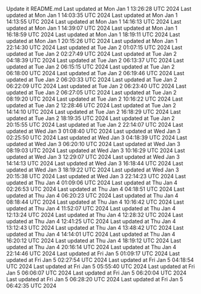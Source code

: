 Update it README.md
Last updated at Mon Jan  1 13:26:28 UTC 2024
Last updated at Mon Jan  1 14:03:35 UTC 2024
Last updated at Mon Jan  1 14:13:55 UTC 2024
Last updated at Mon Jan  1 14:16:13 UTC 2024
Last updated at Mon Jan  1 14:39:07 UTC 2024
Last updated at Mon Jan  1 16:18:59 UTC 2024
Last updated at Mon Jan  1 18:19:11 UTC 2024
Last updated at Mon Jan  1 20:15:26 UTC 2024
Last updated at Mon Jan  1 22:14:30 UTC 2024
Last updated at Tue Jan  2 01:07:15 UTC 2024
Last updated at Tue Jan  2 02:27:49 UTC 2024
Last updated at Tue Jan  2 04:18:39 UTC 2024
Last updated at Tue Jan  2 06:13:37 UTC 2024
Last updated at Tue Jan  2 06:15:15 UTC 2024
Last updated at Tue Jan  2 06:18:00 UTC 2024
Last updated at Tue Jan  2 06:19:46 UTC 2024
Last updated at Tue Jan  2 06:20:33 UTC 2024
Last updated at Tue Jan  2 06:22:09 UTC 2024
Last updated at Tue Jan  2 06:23:40 UTC 2024
Last updated at Tue Jan  2 06:27:05 UTC 2024
Last updated at Tue Jan  2 08:19:20 UTC 2024
Last updated at Tue Jan  2 10:16:22 UTC 2024
Last updated at Tue Jan  2 12:28:46 UTC 2024
Last updated at Tue Jan  2 14:14:10 UTC 2024
Last updated at Tue Jan  2 16:18:29 UTC 2024
Last updated at Tue Jan  2 18:19:35 UTC 2024
Last updated at Tue Jan  2 20:15:55 UTC 2024
Last updated at Tue Jan  2 22:14:07 UTC 2024
Last updated at Wed Jan  3 01:08:40 UTC 2024
Last updated at Wed Jan  3 02:25:50 UTC 2024
Last updated at Wed Jan  3 04:18:39 UTC 2024
Last updated at Wed Jan  3 06:20:10 UTC 2024
Last updated at Wed Jan  3 08:19:03 UTC 2024
Last updated at Wed Jan  3 10:16:29 UTC 2024
Last updated at Wed Jan  3 12:29:07 UTC 2024
Last updated at Wed Jan  3 14:14:13 UTC 2024
Last updated at Wed Jan  3 16:18:44 UTC 2024
Last updated at Wed Jan  3 18:19:22 UTC 2024
Last updated at Wed Jan  3 20:15:38 UTC 2024
Last updated at Wed Jan  3 22:14:23 UTC 2024
Last updated at Thu Jan  4 01:09:06 UTC 2024
Last updated at Thu Jan  4 02:26:53 UTC 2024
Last updated at Thu Jan  4 04:18:51 UTC 2024
Last updated at Thu Jan  4 06:20:23 UTC 2024
Last updated at Thu Jan  4 08:18:44 UTC 2024
Last updated at Thu Jan  4 10:16:42 UTC 2024
Last updated at Thu Jan  4 11:52:07 UTC 2024
Last updated at Thu Jan  4 12:13:24 UTC 2024
Last updated at Thu Jan  4 12:28:32 UTC 2024
Last updated at Thu Jan  4 12:41:25 UTC 2024
Last updated at Thu Jan  4 13:12:43 UTC 2024
Last updated at Thu Jan  4 13:48:42 UTC 2024
Last updated at Thu Jan  4 14:14:01 UTC 2024
Last updated at Thu Jan  4 16:20:12 UTC 2024
Last updated at Thu Jan  4 18:19:12 UTC 2024
Last updated at Thu Jan  4 20:16:14 UTC 2024
Last updated at Thu Jan  4 22:14:46 UTC 2024
Last updated at Fri Jan  5 01:09:17 UTC 2024
Last updated at Fri Jan  5 02:27:54 UTC 2024
Last updated at Fri Jan  5 04:18:54 UTC 2024
Last updated at Fri Jan  5 05:55:40 UTC 2024
Last updated at Fri Jan  5 06:06:07 UTC 2024
Last updated at Fri Jan  5 06:20:04 UTC 2024
Last updated at Fri Jan  5 06:28:20 UTC 2024
Last updated at Fri Jan  5 06:42:35 UTC 2024
